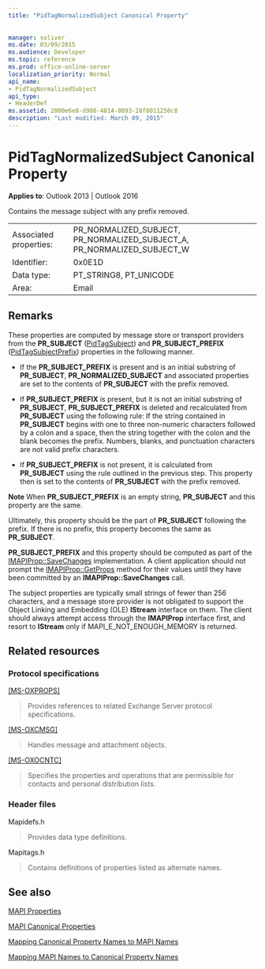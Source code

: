 ```yaml
---
title: "PidTagNormalizedSubject Canonical Property"
 
 
manager: soliver
ms.date: 03/09/2015
ms.audience: Developer
ms.topic: reference
ms.prod: office-online-server
localization_priority: Normal
api_name:
- PidTagNormalizedSubject
api_type:
- HeaderDef
ms.assetid: 2000e6e8-d908-4814-8093-28f8011250c8
description: "Last modified: March 09, 2015"
---
```


# PidTagNormalizedSubject Canonical Property

  
  
**Applies to**: Outlook 2013 | Outlook 2016 
  
Contains the message subject with any prefix removed.
  
|||
|:-----|:-----|
|Associated properties:  <br/> |PR_NORMALIZED_SUBJECT, PR_NORMALIZED_SUBJECT_A, PR_NORMALIZED_SUBJECT_W  <br/> |
|Identifier:  <br/> |0x0E1D  <br/> |
|Data type:  <br/> |PT_STRING8, PT_UNICODE  <br/> |
|Area:  <br/> |Email  <br/> |
   
## Remarks

These properties are computed by message store or transport providers from the **PR_SUBJECT** ([PidTagSubject](pidtagsubject-canonical-property.md)) and **PR_SUBJECT_PREFIX** ([PidTagSubjectPrefix](pidtagsubjectprefix-canonical-property.md)) properties in the following manner.
  
- If the **PR_SUBJECT_PREFIX** is present and is an initial substring of **PR_SUBJECT**, **PR_NORMALIZED_SUBJECT** and associated properties are set to the contents of **PR_SUBJECT** with the prefix removed. 
    
- If **PR_SUBJECT_PREFIX** is present, but it is not an initial substring of **PR_SUBJECT**, **PR_SUBJECT_PREFIX** is deleted and recalculated from **PR_SUBJECT** using the following rule: If the string contained in **PR_SUBJECT** begins with one to three non-numeric characters followed by a colon and a space, then the string together with the colon and the blank becomes the prefix. Numbers, blanks, and punctuation characters are not valid prefix characters. 
    
- If **PR_SUBJECT_PREFIX** is not present, it is calculated from **PR_SUBJECT** using the rule outlined in the previous step. This property then is set to the contents of **PR_SUBJECT** with the prefix removed. 
    
 **Note** When **PR_SUBJECT_PREFIX** is an empty string, **PR_SUBJECT** and this property are the same. 
  
Ultimately, this property should be the part of **PR_SUBJECT** following the prefix. If there is no prefix, this property becomes the same as **PR_SUBJECT**.
  
 **PR_SUBJECT_PREFIX** and this property should be computed as part of the [IMAPIProp::SaveChanges](imapiprop-savechanges.md) implementation. A client application should not prompt the [IMAPIProp::GetProps](imapiprop-getprops.md) method for their values until they have been committed by an **IMAPIProp::SaveChanges** call. 
  
The subject properties are typically small strings of fewer than 256 characters, and a message store provider is not obligated to support the Object Linking and Embedding (OLE) **IStream** interface on them. The client should always attempt access through the **IMAPIProp** interface first, and resort to **IStream** only if MAPI_E_NOT_ENOUGH_MEMORY is returned. 
  
## Related resources

### Protocol specifications

[[MS-OXPROPS]](http://msdn.microsoft.com/library/f6ab1613-aefe-447d-a49c-18217230b148%28Office.15%29.aspx)
  
> Provides references to related Exchange Server protocol specifications.
    
[[MS-OXCMSG]](http://msdn.microsoft.com/library/7fd7ec40-deec-4c06-9493-1bc06b349682%28Office.15%29.aspx)
  
> Handles message and attachment objects.
    
[[MS-OXOCNTC]](http://msdn.microsoft.com/library/9b636532-9150-4836-9635-9c9b756c9ccf%28Office.15%29.aspx)
  
> Specifies the properties and operations that are permissible for contacts and personal distribution lists.
    
### Header files

Mapidefs.h
  
> Provides data type definitions.
    
Mapitags.h
  
> Contains definitions of properties listed as alternate names.
    
## See also



[MAPI Properties](mapi-properties.md)
  
[MAPI Canonical Properties](mapi-canonical-properties.md)
  
[Mapping Canonical Property Names to MAPI Names](mapping-canonical-property-names-to-mapi-names.md)
  
[Mapping MAPI Names to Canonical Property Names](mapping-mapi-names-to-canonical-property-names.md)

